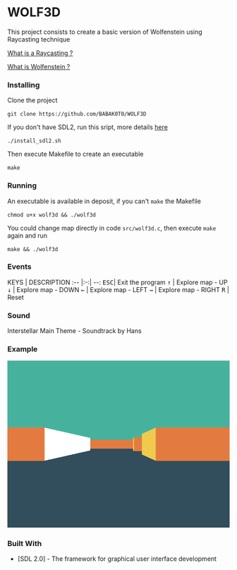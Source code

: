 # WOLF3D

This project consists to create a basic version of Wolfenstein using Raycasting technique

[What is a Raycasting ?](https://en.wikipedia.org/wiki/Ray_casting)

[What is Wolfenstein ?](https://en.wikipedia.org/wiki/Wolfenstein_(2009_video_game))

### Installing

Clone the project

```
git clone https://github.com/BABAK0T0/WOLF3D
```

If you don't have SDL2, run this sript, more details [here](https://wiki.libsdl.org/Installation)

```
./install_sdl2.sh
```

Then execute Makefile to create an executable

```
make
```

### Running

An executable is available in deposit, if you can't `make` the Makefile

```
chmod u+x wolf3d && ./wolf3d
```

You could change map directly in code `src/wolf3d.c`, then execute `make` again and run

```
make && ./wolf3d
```

### Events

KEYS | DESCRIPTION
:-- |:-:| --:
<kbd>ESC</kbd>| Exit the program
<kbd>↑</kbd> | Explore map - UP
<kbd>↓</kbd> | Explore map - DOWN
<kbd>←</kbd> | Explore map - LEFT
<kbd>→</kbd> | Explore map - RIGHT
<kbd>R</kbd> | Reset

### Sound

Interstellar Main Theme - Soundtrack by Hans

### Example

![wolf3d](./wolf3d.png "WOLF3D_Raycasting")

### Built With

* [SDL 2.0] - The framework for graphical user interface development

